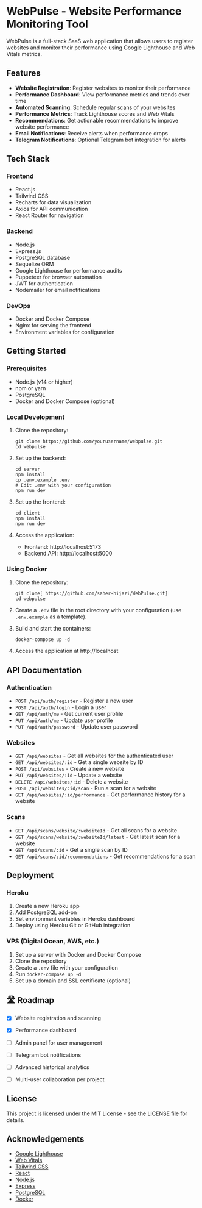 # WebPulse - Website Performance Monitoring Tool

WebPulse is a full-stack SaaS web application that allows users to register websites and monitor their performance using Google Lighthouse and Web Vitals metrics.

## Features

- **Website Registration**: Register websites to monitor their performance
- **Performance Dashboard**: View performance metrics and trends over time
- **Automated Scanning**: Schedule regular scans of your websites
- **Performance Metrics**: Track Lighthouse scores and Web Vitals
- **Recommendations**: Get actionable recommendations to improve website performance
- **Email Notifications**: Receive alerts when performance drops
- **Telegram Notifications**: Optional Telegram bot integration for alerts

## Tech Stack

### Frontend
- React.js
- Tailwind CSS
- Recharts for data visualization
- Axios for API communication
- React Router for navigation

### Backend
- Node.js
- Express.js
- PostgreSQL database
- Sequelize ORM
- Google Lighthouse for performance audits
- Puppeteer for browser automation
- JWT for authentication
- Nodemailer for email notifications

### DevOps
- Docker and Docker Compose
- Nginx for serving the frontend
- Environment variables for configuration

## Getting Started

### Prerequisites
- Node.js (v14 or higher)
- npm or yarn
- PostgreSQL
- Docker and Docker Compose (optional)

### Local Development

1. Clone the repository:
   ```
   git clone https://github.com/yourusername/webpulse.git
   cd webpulse
   ```

2. Set up the backend:
   ```
   cd server
   npm install
   cp .env.example .env
   # Edit .env with your configuration
   npm run dev
   ```

3. Set up the frontend:
   ```
   cd client
   npm install
   npm run dev
   ```

4. Access the application:
   - Frontend: http://localhost:5173
   - Backend API: http://localhost:5000

### Using Docker

1. Clone the repository:
   ```
   git clone[ https://github.com/saher-hijazi/WebPulse.git]
   cd webpulse
   ```

2. Create a `.env` file in the root directory with your configuration (use `.env.example` as a template).

3. Build and start the containers:
   ```
   docker-compose up -d
   ```

4. Access the application at http://localhost

## API Documentation

### Authentication
- `POST /api/auth/register` - Register a new user
- `POST /api/auth/login` - Login a user
- `GET /api/auth/me` - Get current user profile
- `PUT /api/auth/me` - Update user profile
- `PUT /api/auth/password` - Update user password

### Websites
- `GET /api/websites` - Get all websites for the authenticated user
- `GET /api/websites/:id` - Get a single website by ID
- `POST /api/websites` - Create a new website
- `PUT /api/websites/:id` - Update a website
- `DELETE /api/websites/:id` - Delete a website
- `POST /api/websites/:id/scan` - Run a scan for a website
- `GET /api/websites/:id/performance` - Get performance history for a website

### Scans
- `GET /api/scans/website/:websiteId` - Get all scans for a website
- `GET /api/scans/website/:websiteId/latest` - Get latest scan for a website
- `GET /api/scans/:id` - Get a single scan by ID
- `GET /api/scans/:id/recommendations` - Get recommendations for a scan

## Deployment

### Heroku
1. Create a new Heroku app
2. Add PostgreSQL add-on
3. Set environment variables in Heroku dashboard
4. Deploy using Heroku Git or GitHub integration

### VPS (Digital Ocean, AWS, etc.)
1. Set up a server with Docker and Docker Compose
2. Clone the repository
3. Create a `.env` file with your configuration
4. Run `docker-compose up -d`
5. Set up a domain and SSL certificate (optional)

## 🛣️ Roadmap

- [x] Website registration and scanning
- [x] Performance dashboard
- [ ] Admin panel for user management
- [ ] Telegram bot notifications
- [ ] Advanced historical analytics
- [ ] Multi-user collaboration per project


## License

This project is licensed under the MIT License - see the LICENSE file for details.

## Acknowledgements

- [Google Lighthouse](https://developers.google.com/web/tools/lighthouse)
- [Web Vitals](https://web.dev/vitals/)
- [Tailwind CSS](https://tailwindcss.com/)
- [React](https://reactjs.org/)
- [Node.js](https://nodejs.org/)
- [Express](https://expressjs.com/)
- [PostgreSQL](https://www.postgresql.org/)
- [Docker](https://www.docker.com/)
